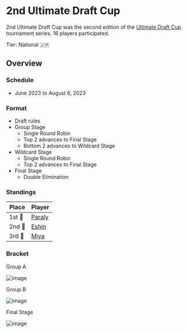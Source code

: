 # 2nd Ultimate Draft Cup

2nd Ultimate Draft Cup was the second edition of the [Ultimate Draft Cup](jpdraftmain.md) tournament series.
16 players participated.

Tier: National :jp:

## Overview

### Schedule
- June 2023 to August 6, 2023

### Format
- Draft rules
- Group Stage
    - Single Round Robin
    - Top 2 advances to Final Stage
    - Bottom 2 advances to Wildcard Stage
- Wildcard Stage
    - Single Round Robin
    - Top 2 advances to Final Stage
- Final Stage
    - Double Elimination

### Standings

|Place|Player|
|-|-|
|1st :1st_place_medal:| [Paraly](../../players/japanese/paraly.md) |
|2nd :2nd_place_medal:| [Eshin](../../players/japanese/eshin.md) |
|3rd :3rd_place_medal:| [Miya](../../players/japanese/miya.md) |

### Bracket

Group A

![image](https://github.com/inabikarilibrary/inalib/assets/110833255/a4051590-6996-45e6-880c-51d75fdc467d)

Group B

![image](https://github.com/inabikarilibrary/inalib/assets/110833255/1bf867fc-0e5e-410f-8975-5a1a973faa10)

Final Stage

![image](https://github.com/inabikarilibrary/inalib/assets/110833255/bb6372de-27b7-4b6f-9213-2903eb573594)

